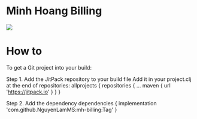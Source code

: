 # Minh Hoang Billing
[![](https://jitpack.io/v/NguyenLamMS/mh-billing.svg)](https://jitpack.io/#NguyenLamMS/mh-billing)
# How to

To get a Git project into your build:

Step 1. Add the JitPack repository to your build file
  Add it in your project.clj at the end of repositories:
   allprojects {
		repositories {
			...
			maven { url 'https://jitpack.io' }
		}
	}
            
Step 2. Add the dependency
	dependencies {
	      implementation 'com.github.NguyenLamMS:mh-billing:Tag'
	}

